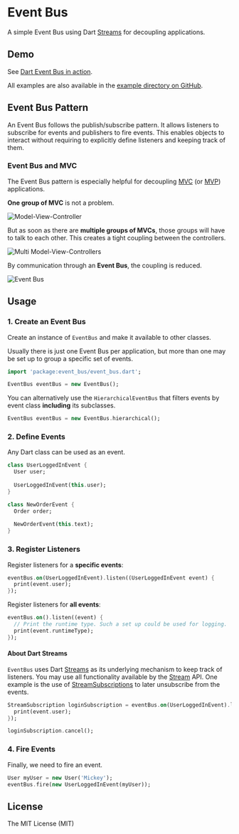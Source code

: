 # Event Bus

A simple Event Bus using Dart [Streams](https://api.dartlang.org/apidocs/channels/stable/dartdoc-viewer/dart:async.Stream) 
for decoupling applications.


## Demo

See [Dart Event Bus in action](http://code.makery.ch/library/dart-event-bus/).

All examples are also available in the [example directory on GitHub](https://github.com/marcojakob/dart-event-bus/tree/master/example).


## Event Bus Pattern

An Event Bus follows the publish/subscribe pattern. It allows listeners to 
subscribe for events and publishers to fire events. This enables objects to
interact without requiring to explicitly define listeners and keeping track of
them.


### Event Bus and MVC

The Event Bus pattern is especially helpful for decoupling [MVC](http://wikipedia.org/wiki/Model_View_Controller) 
(or [MVP](http://wikipedia.org/wiki/Model_View_Presenter)) applications.

**One group of MVC** is not a problem.

![Model-View-Controller](https://raw.githubusercontent.com/marcojakob/dart-event-bus/master/doc/mvc.png)

But as soon as there are **multiple groups of MVCs**, those groups will have to talk
to each other. This creates a tight coupling between the controllers.

![Multi Model-View-Controllers](https://raw.githubusercontent.com/marcojakob/dart-event-bus/master/doc/mvc-multi.png)

By communication through an **Event Bus**, the coupling is reduced.

![Event Bus](https://raw.githubusercontent.com/marcojakob/dart-event-bus/master/doc/event-bus.png)


## Usage


### 1. Create an Event Bus

Create an instance of `EventBus` and make it available to other classes.

Usually there is just one Event Bus per application, but more than one may be 
set up to group a specific set of events.

```dart
import 'package:event_bus/event_bus.dart';

EventBus eventBus = new EventBus();
```

You can alternatively use the `HierarchicalEventBus` that filters events by 
event class **including** its subclasses. 

```dart
EventBus eventBus = new EventBus.hierarchical();
```


### 2. Define Events

Any Dart class can be used as an event.

```dart
class UserLoggedInEvent {
  User user;
  
  UserLoggedInEvent(this.user);
}

class NewOrderEvent {
  Order order;
  
  NewOrderEvent(this.text);
}
```


### 3. Register Listeners

Register listeners for a **specific events**: 

```dart
eventBus.on(UserLoggedInEvent).listen((UserLoggedInEvent event) {
  print(event.user);
});
```

Register listeners for **all events**:

```dart
eventBus.on().listen((event) {
  // Print the runtime type. Such a set up could be used for logging.
  print(event.runtimeType); 
});
```


#### About Dart Streams

`EventBus` uses Dart [Streams](https://api.dartlang.org/apidocs/channels/stable/dartdoc-viewer/dart:async.Stream)
as its underlying mechanism to keep track of listeners. You may use all 
functionality available by the [Stream](https://api.dartlang.org/apidocs/channels/stable/dartdoc-viewer/dart:async.Stream)
API. One example is the use of [StreamSubscriptions](https://api.dartlang.org/apidocs/channels/stable/dartdoc-viewer/dart:async.StreamSubscription)
to later unsubscribe from the events.

```dart
StreamSubscription loginSubscription = eventBus.on(UserLoggedInEvent).listen((UserLoggedInEvent event) {
  print(event.user);	
});

loginSubscription.cancel();
```


### 4. Fire Events

Finally, we need to fire an event.

```dart
User myUser = new User('Mickey');
eventBus.fire(new UserLoggedInEvent(myUser));
```


## License

The MIT License (MIT)